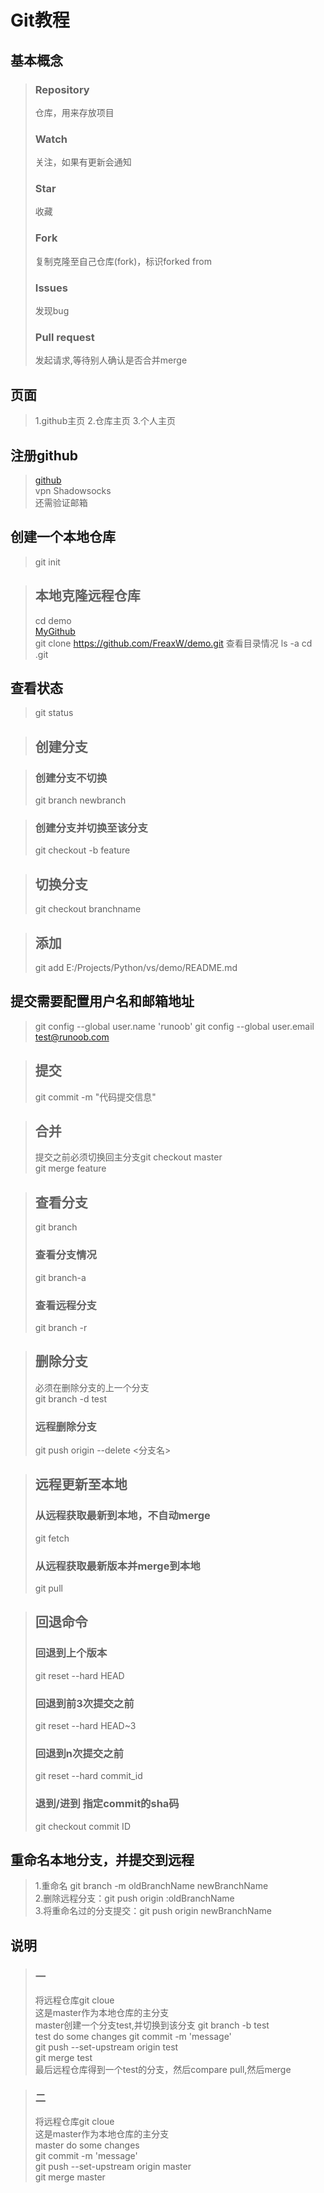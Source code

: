 # Git教程 

## 基本概念
>### Repository
>仓库，用来存放项目 
>### Watch
>关注，如果有更新会通知
>### Star
>收藏
>### Fork
>复制克隆至自己仓库(fork)，标识forked from
>### Issues
>发现bug
>### Pull request
>发起请求,等待别人确认是否合并merge

## 页面
>1.github主页
>2.仓库主页
>3.个人主页

## 注册github
>[github](https://github.com)  
>vpn Shadowsocks  
>还需验证邮箱

## 创建一个本地仓库 
>git init

>## 本地克隆远程仓库
>cd demo   
[MyGithub](https://github.com/FreaxW/demo.git)   
>git clone  https://github.com/FreaxW/demo.git
>查看目录情况 ls -a
>cd .git

## 查看状态
>git status



>## 创建分支

>### 创建分支不切换  
>git branch newbranch

>### 创建分支并切换至该分支
>git checkout -b feature  

>## 切换分支  
>git checkout branchname

>## 添加  
>git add E:/Projects/Python/vs/demo/README.md  

## 提交需要配置用户名和邮箱地址
>git config --global user.name 'runoob'
>git config --global user.email test@runoob.com

>## 提交     
>git commit -m "代码提交信息"

>## 合并  
>提交之前必须切换回主分支git checkout master   
>git merge feature

>##  查看分支  
>git branch
>### 查看分支情况
>git branch-a
>### 查看远程分支
>git branch -r 

>## 删除分支
>必须在删除分支的上一个分支  
>git branch -d test
>### 远程删除分支
>git push origin --delete <分支名>

>## 远程更新至本地
>### 从远程获取最新到本地，不自动merge  
>git fetch
>### 从远程获取最新版本并merge到本地
>git pull

>## 回退命令
>### 回退到上个版本
>git reset --hard HEAD 
>### 回退到前3次提交之前
>git reset --hard HEAD~3
>### 回退到n次提交之前
>git reset --hard commit_id
>### 退到/进到 指定commit的sha码 
>git checkout commit ID

## 重命名本地分支，并提交到远程 
>1.重命名 git branch -m oldBranchName newBranchName    
>2.删除远程分支：git push origin :oldBranchName     
>3.将重命名过的分支提交：git push origin newBranchName    


## 说明
>### 一
>将远程仓库git cloue    
>这是master作为本地仓库的主分支  
>master创建一个分支test,并切换到该分支 git branch -b test  
>test do some changes 
>git commit -m 'message'  
>git push --set-upstream origin test   
>git merge test   
>最后远程仓库得到一个test的分支，然后compare pull,然后merge  

>### 二
>将远程仓库git cloue    
>这是master作为本地仓库的主分支  
>master do some changes  
>git commit -m 'message'  
>git push --set-upstream origin master   
>git merge master   
